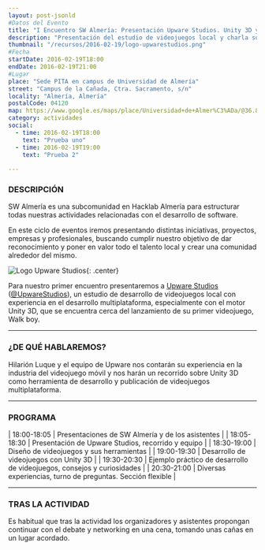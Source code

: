 ```yaml
---
layout: post-jsonld
#Datos del Evento
title: "I Encuentro SW Almería: Presentación Upware Studios. Unity 3D y videojuegos multiplataforma"
description: "Presentación del estudio de videojuegos local y charla sobre Unity 3D como motor de videojuegos para plataformas móviles"
thumbnail: "/recursos/2016-02-19/logo-upwarestudios.png"
#Fecha
startDate: 2016-02-19T18:00
endDate: 2016-02-19T21:00
#Lugar
place: "Sede PITA en campus de Universidad de Almería"
street: "Campus de la Cañada, Ctra. Sacramento, s/n"
locality: "Almería, Almería"
postalCode: 04120
map: https://www.google.es/maps/place/Universidad+de+Almer%C3%ADa/@36.8296051,-2.4088215,17z
category: actividades
social:
  - time: 2016-02-19T18:00
    text: "Prueba uno"
  - time: 2016-02-19T19:00
    text: "Prueba 2"
    
---
```


### DESCRIPCIÓN

SW Almería es una subcomunidad en Hacklab Almería para estructurar todas nuestras actividades relacionadas con el desarrollo de software.

En este ciclo de eventos iremos presentando distintas iniciativas, proyectos, empresas y profesionales, buscando cumplir nuestro objetivo de dar reconocimiento y poner en valor todo el talento local y crear una comunidad alrededor del mismo.

![Logo Upware Studios]({{site.url}}/recursos/2016-02-19/logo-upwarestudios.png "Logo Upware Studios"){: .center}

Para nuestro primer encuentro presentaremos a [Upware Studios](http://upwarestudios.com/) ([@UpwareStudios](https://twitter.com/upwarestudios)), un estudio de desarrollo de videojuegos local con experiencia en el desarrollo multiplataforma, especialmente con el motor Unity 3D, que se encuentra cerca del lanzamiento de su primer videojuego, Walk boy.


---

### ¿DE QUÉ HABLAREMOS?

Hilarión Luque y el equipo de Upware nos contarán su experiencia en la industria del videojuego móvil y nos harán un recorrido sobre Unity 3D como herramienta de desarrollo y publicación de videojuegos multiplataforma.

---

### PROGRAMA

| 18:00-18:05   | Presentaciones de SW Almería y de los asistentes |
| 18:05-18:30   | Presentación de Upware Studios, recorrido y equipo |
| 18:30-19:00 	| Diseño de videojuegos y sus herramientas |
| 19:00-19:30	| Desarrollo de videojuegos con Unity 3D |
| 19:30-20:30	| Ejemplo práctico de desarrollo de videojuegos, consejos y curiosidades |
| 20:30-21:00	| Diversas experiencias, turno de preguntas. Sección flexible |

---

### TRAS LA ACTIVIDAD

Es habitual que tras la actividad los organizadores y asistentes propongan continuar con el debate y networking en una cena, tomando unas cañas en un lugar acordado.
